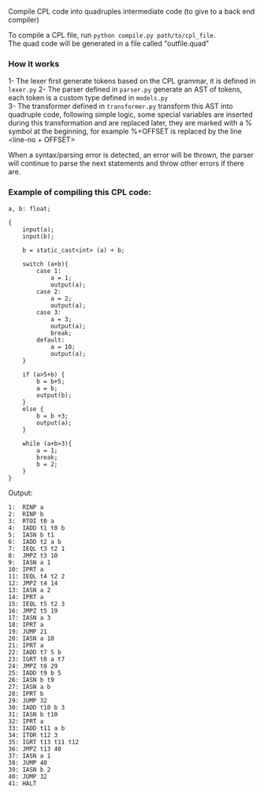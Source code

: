 Compile CPL code into quadruples intermediate code (to give to a back end compiler)

To compile a CPL file, run `python compile.py path/to/cpl_file`.  
The quad code will be generated in a file called "outfile.quad"


### How it works

1- The lexer first generate tokens based on the CPL grammar, it is defined in `lexer.py`
2- The parser defined in `parser.py` generate an AST of tokens, each token is a custom type defined in `models.py`  
3- The transformer defined in `transformer.py` transform this AST into quadruple code, following simple logic, some special variables 
are inserted during this transformation and are replaced later, they are marked with a % symbol at the beginning, 
for example %+OFFSET is replaced by the line <line-no + OFFSET>


When a syntax/parsing error is detected, an error will be thrown, the parser will continue to parse the next statements
and throw other errors if there are.

### Example of compiling this CPL code:
```
a, b: float;

{
    input(a);
    input(b);

    b = static_cast<int> (a) + b;
    
    switch (a+b){
        case 1:
            a = 1;
            output(a);
        case 2:
            a = 2;
            output(a);
        case 3:
            a = 3;
            output(a);
            break;
        default:
            a = 10;
            output(a);
    }

    if (a>5+b) {
        b = b+5;
        a = b;
        output(b);
    }
    else {
        b = b +3;
        output(a);
    }

    while (a+b>3){
        a = 1;
        break;
        b = 2;
    }
}
```

Output:

```
1:	RINP a
2:	RINP b
3:	RTOI t0 a
4:	IADD t1 t0 b
5:	IASN b t1
6:	IADD t2 a b
7:	IEQL t3 t2 1
8:	JMPZ t3 10
9:	IASN a 1
10:	IPRT a
11:	IEQL t4 t2 2
12:	JMPZ t4 14
13:	IASN a 2
14:	IPRT a
15:	IEQL t5 t2 3
16:	JMPZ t5 19
17:	IASN a 3
18:	IPRT a
19:	JUMP 21
20:	IASN a 10
21:	IPRT a
22:	IADD t7 5 b
23:	IGRT t8 a t7
24:	JMPZ t8 29
25:	IADD t9 b 5
26:	IASN b t9
27:	IASN a b
28:	IPRT b
29:	JUMP 32
30:	IADD t10 b 3
31:	IASN b t10
32:	IPRT a
33:	IADD t11 a b
34:	ITOR t12 3
35:	IGRT t13 t11 t12
36:	JMPZ t13 40
37:	IASN a 1
38:	JUMP 40
39:	IASN b 2
40:	JUMP 32
41:	HALT
```